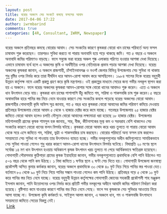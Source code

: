 ```yaml
---
layout: post
title: বরেন্দ্র অঞ্চলে সেচ সংকটে কমছে ফসলের আবাদ
date: 2017-04-06 17:22
author: iwrmbarind
comments: true
categories: [4R, Consultant, IWRM, Newspaper]
---
```

<div id="news_summery_content">
<div>বরেন্দ্র অঞ্চলে প্রতিবছর কমছে বোরোর আবাদ। সেচ সংকটের কারণে কৃষকরা বোরো ধান চাষের পরিবর্তে অন্য ফসল চাষাবাদ শুরু করেছেন। তারপরও সুবিধা করতে না পারায় অনাবাদি হয়ে পড়ে থাকছে জমি। গত ৫ বছরে এ অঞ্চলে অনাবাদি জমির পরিমাণও বাড়ছে। ফলে সবুজে ভরা বরেন্দ্র অঞ্চল শুষ্ক এলাকায় পরিণত হওয়ার আশঙ্কা দেখা দিয়েছে। এভাবে চাষাবাদ ব্যর্থ হলে এ অঞ্চলের কৃষি ও অর্থনীতির ওপর নেতিবাচক প্রভাব পড়ার আশঙ্কা দেখা দিয়েছে। বরেন্দ্র অঞ্চলের কৃষকরা জানান, এ অঞ্চলে রাজশাহী, চাঁপাইনবাবগঞ্জ ও নওগাঁ জেলার বিভিন্ন উপজেলায় সেচ সুবিধা না থাকায় শুধু বৃষ্টির ওপর নির্ভর করে তারা দীর্ঘদিন ধরে আমন-রোপা আবাদ করে আসছিলেন। ১৯৮৪ সালের দিকে বরেন্দ্র বহুমুখী উন্নয়ন কর্তৃপক্ষ নামে একটি প্রকল্প গ্রহণ করে কৃষি মন্ত্রণালয়। ওই প্রকল্পের মাধ্যমে সেচের জন্য গভীর নলকূপ স্থাপন করা হয় এ অঞ্চলে। ফলে বরেন্দ্র অঞ্চলের কৃষকরা আমন-রোপার সঙ্গে বোরো ধানের আবাদও শুরু করেন। এতে এ অঞ্চলে ধান উৎপাদন বেড়ে যায়। কৃষকরা ধান চাষের পাশাপাশি উঁচু জমিতে গম, সরিষা ও শাকসবজি চাষ শুরু করেন।৫ বছরে অস্বাভাবিক হারে পানির স্তর নিচে নেমে যাওয়ার কারণে সেচ সংকটের কবলে পড়েছে বরেন্দ্র অঞ্চলের বোরো আবাদ। রাজশাহীর গোদাগাড়ী কৃষি অফিস সূত্র জানায়, গত ৫ বছর ধরে কৃষকরা বোরো আবাদের জমির পরিমাণ কমিয়ে দেওয়ায় প্রতিবছর উপজেলায় বোরো আবাদ ৫ থেকে ৭ হাজার হেক্টর করে কমে যাচ্ছে। গতবছর উপজেলায় ২৫ হাজার হেক্টর জমিতে বোরো আবাদ হলেও চলতি মৌসুমে বোরো আবাদের লক্ষ্যমাত্রা ধরা হয়েছে ১৮ হাজার হেক্টর। উপজেলার মহিশালবাড়ী গ্রামের কৃষক শামসুল হক জানায়_ সার, বীজ, কীটনাশকের মূল্য কম ও সরবরাহ বেশি থাকলেও সেচ সংকটের কারণে বোরো ধানের ফলন বিপর্যয় ঘটছে। কৃষকরা বোরো আবাদ করে খরচ তুলতে না পারায় বোরো আবাদ থেকে সরে এসে জমিতে গম, সরিষা, ভুট্টা ও শাকসবজির চাষ করছেন। বোরোর পরিবর্তে অন্য ফসল চাষ করলেও সময়মতো সেচ সুবিধা না পাওয়ায় তার উৎপাদনও ব্যাহত হচ্ছে। গভীর নলকূপগুলোর অধীন জমিগুলোতে সাময়িকভাবে সেচ সুবিধা পাওয়া গেলেও শুধু খরার কারণে আমন-রোপা ধানের উৎপাদনে বিপর্যয় ঘটেছে। বিঘাপ্রতি ২০ মণের স্থলে সর্বোচ্চ ১৪ মণ ধান উৎপাদন হওয়ায় অধিকাংশ কৃষক উৎপাদন খরচ তুলতে না পেরে আর্থিকভাবে ক্ষতিগ্রস্ত হয়েছেন।গোদাগাড়ী পৌরসভার কুঠিপাড়া গ্রামের কৃষক ইয়াহহিয়া জানান, গভীর নলকূপগুলোতে প্রথমদিকে বেশি পানি উঠলেও গত ৫-৬ বছর থেকে পানি কম উঠছে। ১ বিঘা জমিতে ১ ঘণ্টার স্থলে ২ ঘণ্টা সেচ দিতে হয়। গোদাগাড়ী উপজেলা জনস্বাস্থ্য প্রকৌশলী অসিত কুমার কর্মকার জানান, বরেন্দ্র অঞ্চলে প্রথমদিকে ৩০ থেকে ৪০ ফুট নিচে গিয়ে পানির স্তর পাওয়া যেত। বর্তমানে ৮০ থেকে ৯০ ফুট নিচে গিয়ে পানির সন্ধান পাওয়া গেলেও কম পানি উঠছে। প্রতিবছর গড়ে ৫ থেকে ১০ ফুট করে পানির স্তর নিচে নেমে যাচ্ছে। বরেন্দ্র বহুমুখী উন্নয়ন কর্তৃপক্ষের গোদাগাড়ী জোনের সহকারী প্রকৌশলী শাহ মঞ্জুরুল ইসলাম জানান, পানি উত্তোলনের ওপর নির্ভর করে প্রতিটি গভীর নলকূপের অধীনে আবাদি জমির পরিমাণ নির্ধারণ করা হয়েছে। বৃষ্টিপাত কমে যাওয়ার কারণে পানির স্তর নিচে নেমে গেছে। ফলে সব কৃষককে সেচ সুবিধার আওতায় নিয়ে আসা যাচ্ছে না। উপজেলা কৃষি কর্মকর্তা ড. সাইফুল আলম জানান, এ অঞ্চলে ধান, গম ও শাকসবজি উৎপাদনে সময়মতো জমিতে সেচের বিকল্প নেই।</div>
</div>
<div id="seperate"> <a href="http://archive.samakal.net/print_edition/details.php?news=16&amp;view=archiev&amp;y=2011&amp;m=01&amp;d=22&amp;action=main&amp;option=single&amp;menu_type=&amp;news_id=126703&amp;pub_no=581&amp;type=%3Cbr%20/%3E" target="_blank">Link</a></div>

